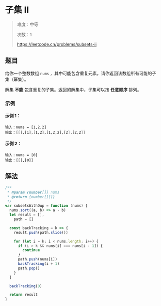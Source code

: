 # 子集 II

> 难度：中等
>
> 次数：1
>
> https://leetcode.cn/problems/subsets-ii

## 题目

给你一个整数数组 `nums` ，其中可能包含重复元素，请你返回该数组所有可能的子集（幂集）。

解集 **不能** 包含重复的子集。返回的解集中，子集可以按 **任意顺序** 排列。

### 示例

#### 示例 1：

```
输入：nums = [1,2,2]
输出：[[],[1],[1,2],[1,2,2],[2],[2,2]]
```

#### 示例 2：

```
输入：nums = [0]
输出：[[],[0]]
```

## 解法

```javascript
/**
 * @param {number[]} nums
 * @return {number[][]}
 */
var subsetsWithDup = function (nums) {
  nums.sort((a, b) => a - b)
  let result = [],
    path = []

  const backTracking = k => {
    result.push(path.slice())

    for (let i = k; i < nums.length; i++) {
      if (i > k && nums[i] === nums[i - 1]) {
        continue
      }
      path.push(nums[i])
      backTracking(i + 1)
      path.pop()
    }
  }

  backTracking(0)

  return result
}
```
